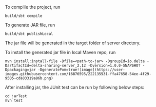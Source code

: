 To complile the project, run

```
build/sbt compile
```

To generate JAR file, run

```
build/sbt publishLocal
```

The jar file will be generated in the target folder of server directory.

To install the generated jar file in local Maven repo, run 

```
mvn install:install-file -Dfile=<path-to-jar> -DgroupId=io.delta -DartifactId=delta-sharing-server_2.12 -Dversion=1.0.0-SNAPSHOT -Dpackaging=jar -DgeneratePom=true![image](https://user-images.githubusercontent.com/16876595/222135531-ffa47658-54ee-4f29-9505-cda03319a86b.png)
```

After installing jar, the JUnit test can be run by following below steps:

``` 
cd jarTest
mvn test
```
